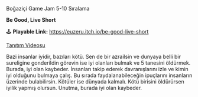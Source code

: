 Boğaziçi Game Jam 5-10 Sıralama

**Be Good, Live Short**

🕹️ **Playable Link:** https://euzeru.itch.io/be-good-live-short

[Tanıtım Videosu](https://www.youtube.com/watch?v=kghnpUKVauE)

Bazi insanlar iyidir, bazıları kötü. Sen de bir azrailsin ve dunyaya belli bir sureligine gonderildin  görevin ise iyi olanları bulmak ve 5 tanesini öldürmek. Burada, iyi olan kaybeder. İnsanları takip ederek davranışlarını izle ve kimin iyi olduğunu bulmaya çalış. Bu sırada faydalanabileceğin ipuçlarını insanların üzerinde bulabilirsin. Kötüler ise dünyada kalmalı. Kötü birisini öldürürsen iyilik yapmış olursun. Unutma, burada iyi olan kaybeder.

